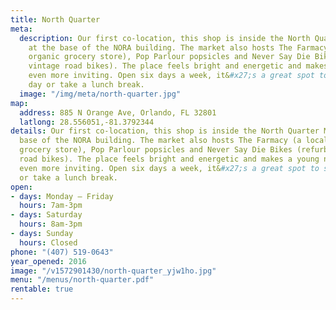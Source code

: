 ```yaml
---
title: North Quarter
meta:
  description: Our first co-location, this shop is inside the North Quarter Market
    at the base of the NORA building. The market also hosts The Farmacy (a local and
    organic grocery store), Pop Parlour popsicles and Never Say Die Bikes (refurbished
    vintage road bikes). The place feels bright and energetic and makes a young neighborhood
    even more inviting. Open six days a week, it&#x27;s a great spot to start your
    day or take a lunch break.
  image: "/img/meta/north-quarter.jpg"
map:
  address: 885 N Orange Ave, Orlando, FL 32801
  latlong: 28.556051,-81.3792344
details: Our first co-location, this shop is inside the North Quarter Market at the
  base of the NORA building. The market also hosts The Farmacy (a local and organic
  grocery store), Pop Parlour popsicles and Never Say Die Bikes (refurbished vintage
  road bikes). The place feels bright and energetic and makes a young neighborhood
  even more inviting. Open six days a week, it&#x27;s a great spot to start your day
  or take a lunch break.
open:
- days: Monday – Friday
  hours: 7am-3pm
- days: Saturday
  hours: 8am-3pm
- days: Sunday
  hours: Closed
phone: "(407) 519-0643"
year_opened: 2016
image: "/v1572901430/north-quarter_yjw1ho.jpg"
menu: "/menus/north-quarter.pdf"
rentable: true
---
```

